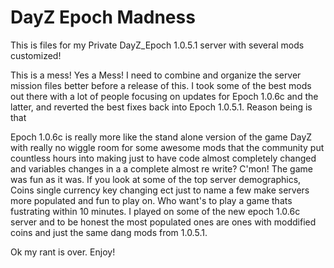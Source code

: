 # DayZ Epoch Madness
This is files for my Private DayZ_Epoch 1.0.5.1 server with several mods customized!

This is a mess! Yes a Mess! I need to combine and organize the server mission files better
before a release of this. I took some of the best mods out there with a lot of people focusing on updates
for Epoch 1.0.6c and the latter, and reverted the best fixes back into Epoch 1.0.5.1. Reason being is that

Epoch 1.0.6c is really more like the stand alone version of the game DayZ with really no wiggle room for some
awesome mods that the community put countless hours into making just to have code almost completely changed
and variables changes in a a complete almost re write? C'mon! The game was fun as it was. If you look at some of 
the top server demographics, Coins single currency key changing ect just to name a few make servers more populated
and fun to play on. Who want's to play a game thats fustrating within 10 minutes. I played on some of the new epoch 1.0.6c
server and to be honest the most populated ones are ones with moddified coins and just the same dang mods from 1.0.5.1.

Ok my rant is over. Enjoy!
